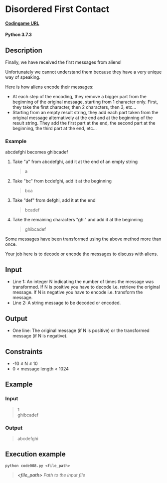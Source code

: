 # Disordered First Contact

#### [Codingame URL](https://www.codingame.com/ide/puzzle/disordered-first-contact)
#### Python 3.7.3

## Description
Finally, we have received the first messages from aliens!

Unfortunately we cannot understand them because they have a very unique
way of speaking.

Here is how aliens encode their messages:
- At each step of the encoding, they remove a bigger part from the
beginning of the original message, starting from 1 character only.
First, they take the first character, then 2 characters, then 3, etc...
- Starting from an empty result string, they add each part taken from
the original message alternatively at the end and at the beginning of
the result string. They add the first part at the end, the second part
at the beginning, the third part at the end, etc...

### Example
abcdefghi becomes ghibcadef

1. Take "a" from abcdefghi, add it at the end of an empty string
	> a
2. Take "bc" from bcdefghi, add it at the beginning
	> bca
3. Take "def" from defghi, add it at the end
	> bcadef
4. Take the remaining characters "ghi" and add it at the beginning
	> ghibcadef

Some messages have been transformed using the above method more than
once.

Your job here is to decode or encode the messages to discuss with
aliens.

## Input
- Line 1: An integer N indicating the number of times the message was
transformed. If N is positive you have to decode i.e. retrieve the
original message. If N is negative you have to encode i.e. transform
the message.
- Line 2: A string message to be decoded or encoded.

## Output
- One line: The original message (if N is positive) or the transformed
message (if N is negative).

## Constraints
- -10 ≤ N ≤ 10
- 0 < message length < 1024

## Example
### Input
> 1\
ghibcadef

### Output
> abcdefghi

## Execution example
```
python code008.py <file_path>
```

> **_<file_path>_** *Path to the input file*

